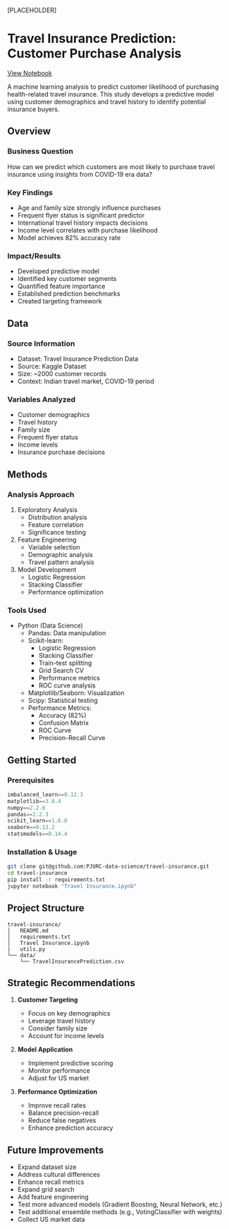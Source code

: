 [PLACEHOLDER]

# Travel Insurance Prediction: Customer Purchase Analysis
[View Notebook](https://github.com/TuringCollegeSubmissions/pjurci-DS.v2.5.3.1.5/blob/main/Travel%20Insurance.ipynb)

A machine learning analysis to predict customer likelihood of purchasing health-related travel insurance. This study develops a predictive model using customer demographics and travel history to identify potential insurance buyers.

## Overview

### Business Question 
How can we predict which customers are most likely to purchase travel insurance using insights from COVID-19 era data?

### Key Findings
- Age and family size strongly influence purchases
- Frequent flyer status is significant predictor
- International travel history impacts decisions
- Income level correlates with purchase likelihood
- Model achieves 82% accuracy rate

### Impact/Results
- Developed predictive model
- Identified key customer segments
- Quantified feature importance
- Established prediction benchmarks
- Created targeting framework

## Data

### Source Information
- Dataset: Travel Insurance Prediction Data
- Source: Kaggle Dataset
- Size: ~2000 customer records
- Context: Indian travel market, COVID-19 period

### Variables Analyzed
- Customer demographics
- Travel history
- Family size
- Frequent flyer status
- Income levels
- Insurance purchase decisions

## Methods

### Analysis Approach
1. Exploratory Analysis
   - Distribution analysis
   - Feature correlation
   - Significance testing
2. Feature Engineering
   - Variable selection
   - Demographic analysis
   - Travel pattern analysis
3. Model Development
   - Logistic Regression
   - Stacking Classifier
   - Performance optimization

### Tools Used
- Python (Data Science)
  - Pandas: Data manipulation
  - Scikit-learn:
    - Logistic Regression
    - Stacking Classifier
    - Train-test splitting
    - Grid Search CV
    - Performance metrics
    - ROC curve analysis
  - Matplotlib/Seaborn: Visualization
  - Scipy: Statistical testing
  - Performance Metrics:
    - Accuracy (82%)
    - Confusion Matrix
    - ROC Curve
    - Precision-Recall Curve

## Getting Started

### Prerequisites
```python
imbalanced_learn==0.12.3
matplotlib==3.8.4
numpy==2.2.0
pandas==2.2.3
scikit_learn==1.6.0
seaborn==0.13.2
statsmodels==0.14.4
```

### Installation & Usage
```bash
git clone git@github.com:PJURC-data-science/travel-insurance.git
cd travel-insurance
pip install -r requirements.txt
jupyter notebook "Travel Insurance.ipynb"
```

## Project Structure
```
travel-insurance/
│   README.md
│   requirements.txt
│   Travel Insurance.ipynb
|   utils.py
└── data/
    └── TravelInsurancePrediction.csv
```

## Strategic Recommendations
1. **Customer Targeting**
   - Focus on key demographics
   - Leverage travel history
   - Consider family size
   - Account for income levels

2. **Model Application**
   - Implement predictive scoring
   - Monitor performance
   - Adjust for US market

3. **Performance Optimization**
   - Improve recall rates
   - Balance precision-recall
   - Reduce false negatives
   - Enhance prediction accuracy

## Future Improvements
- Expand dataset size
- Address cultural differences
- Enhance recall metrics
- Expand grid search
- Add feature engineering
- Test more advanced models (Gradient Boosting, Neural Network, etc.)
- Test additional ensemble methods (e.g., VotingClassifier with weights)
- Collect US market data